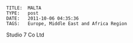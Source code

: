     
    TITLE: 	MALTA	
    TYPE: 	post	
    DATE: 	2011-10-06 04:35:36	
    TAGS: 	Europe, Middle East and Africa Region	




Studio 7 Co Ltd



